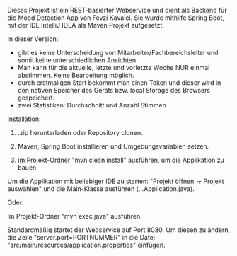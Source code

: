 Dieses Projekt ist ein REST-basierter Webservice und dient als Backend für die Mood Detection App von Fevzi Kavalci. Sie wurde mithilfe Spring Boot, mit der IDE IntelliJ IDEA als Maven Projekt aufgesetzt.

In dieser Version:

- gibt es keine Unterscheidung von Mitarbeiter/Fachbereichsleiter und somit keine unterschiedlichen Ansichten.
- Man kann für die aktuelle, letzte und vorletzte Woche NUR einmal abstimmen. Keine Bearbeitung möglich.
- durch erstmaligen Start bekommt man einen Token und dieser wird in den nativen Speicher des Geräts bzw. local Storage des Browsers gespeichert.
- zwei Statistiken: Durchschnitt und Anzahl Stimmen


Installation:

1. .zip herunterladen oder Repository clonen.


2. Maven, Spring Boot installieren und Umgebungsvariablen setzen.

3. im Projekt-Ordner "mvn clean install" ausführen, um die Applikation zu bauen.


Um die Applikation mit beliebiger IDE zu starten:
"Projekt öffnen -> Projekt auswählen" und die Main-Klasse ausführen (...Application.java).

Oder:

Im Projekt-Ordner "mvn exec:java" ausführen.

Standardmäßig startet der Webservice auf Port 8080. Um diesen zu ändern, die Zeile "server.port=PORTNUMMER" in die Datei "src/main/resources/application.properties" einfügen.
